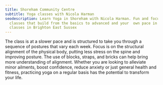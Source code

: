 ```yaml
---
title: Shoreham Community Centre
subtitle: Yoga classes with Nicola Harman
seodescription: Learn Yoga in Shoreham with Nicola Harman. Fun and focused
  classes that build from the basics to advanced and your  own pace in local
  classes in Brighton East Sussex
---
```

The class is at a slower pace and is structured to take you through a sequence of postures that vary each week. Focus is on the structural alignment of the physical body, putting less stress on the spine and improving posture. The use of blocks, straps, and bricks can help bring more understanding of alignment. Whether you are looking to alleviate minor ailments, boost confidence, reduce anxiety or just general health and fitness, practicing yoga on a regular basis has the potential to transform your life.